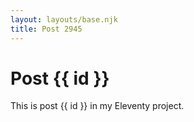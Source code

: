 ```yaml
---
layout: layouts/base.njk
title: Post 2945
---
```


# Post {{ id }}

This is post {{ id }} in my Eleventy project.
